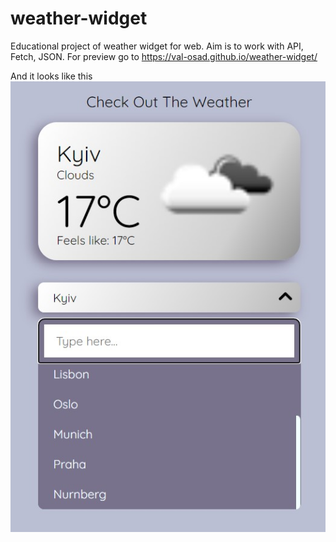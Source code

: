 # weather-widget
Educational project of weather widget for web.
Aim is to work with API, Fetch, JSON. 
For preview go to https://val-osad.github.io/weather-widget/

And it looks like this
<img src="img/Preview_.jpg">
